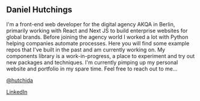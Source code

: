 ## Daniel Hutchings

I'm a front-end web developer for the digital agency AKQA in Berlin, primarily working with React and Next JS to build enterprise websites for global brands. Before joining the agency world I worked a lot with Python helping companies automate processes. Here you will find some example repos that I've built in the past and am currently working on. My components library is a work-in-progress, a place to experiment and try out new packages and techniques. I'm currently pimping up my personal website and portfolio in my spare time. Feel free to reach out to me...


[@hutchida](https://twitter.com/hutchida)

[LinkedIn](https://www.linkedin.com/in/danielmhutchings)
